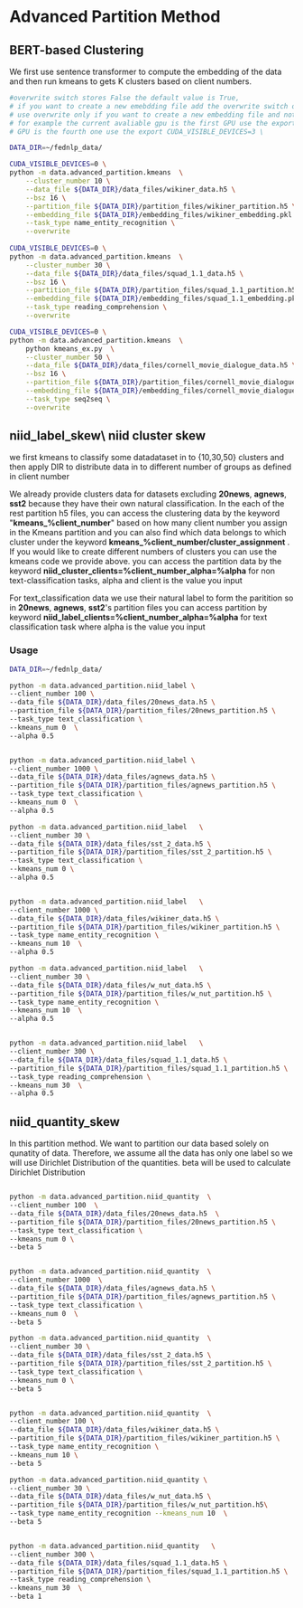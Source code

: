 # Advanced Partition Method

## BERT-based Clustering 
We first use sentence transformer to compute the embedding of the data and then run kmeans to gets K clusters based on client numbers.


```bash
#overwrite switch stores False the default value is True, 
# if you want to create a new emebdding file add the overwrite switch on otherwise delete the argument the default value is True so that it will automatically use the existing embedding file 
# use overwrite only if you want to create a new embedding file and not use or do not have an exisiting embedding file 
# for example the current avaliable gpu is the first GPU use the export CUDA_VISIBLE_DEVICES=0 \ if the current avaliable 
# GPU is the fourth one use the export CUDA_VISIBLE_DEVICES=3 \

DATA_DIR=~/fednlp_data/

CUDA_VISIBLE_DEVICES=0 \
python -m data.advanced_partition.kmeans  \
    --cluster_number 10 \
    --data_file ${DATA_DIR}/data_files/wikiner_data.h5 \
    --bsz 16 \
    --partition_file ${DATA_DIR}/partition_files/wikiner_partition.h5 \
    --embedding_file ${DATA_DIR}/embedding_files/wikiner_embedding.pkl  \
    --task_type name_entity_recognition \
    --overwrite  
    
CUDA_VISIBLE_DEVICES=0 \
python -m data.advanced_partition.kmeans  \
    --cluster_number 30 \
    --data_file ${DATA_DIR}/data_files/squad_1.1_data.h5 \
    --bsz 16 \
    --partition_file ${DATA_DIR}/partition_files/squad_1.1_partition.h5 \
    --embedding_file ${DATA_DIR}/embedding_files/squad_1.1_embedding.pkl  \
    --task_type reading_comprehension \
    --overwrite

CUDA_VISIBLE_DEVICES=0 \
python -m data.advanced_partition.kmeans  \
    python kmeans_ex.py  \
    --cluster_number 50 \
    --data_file ${DATA_DIR}/data_files/cornell_movie_dialogue_data.h5 \
    --bsz 16 \
    --partition_file ${DATA_DIR}/partition_files/cornell_movie_dialogue_partition.h5 \
    --embedding_file ${DATA_DIR}/embedding_files/cornell_movie_dialogue_embedding.pkl  \
    --task_type seq2seq \
    --overwrite

```

## niid_label_skew\ niid cluster skew

we first kmeans to classify some datadataset in to {10,30,50} clusters and then apply DIR to distribute data in to different number of groups as defined in client number


We already provide clusters data for datasets excluding **20news**, **agnews**, **sst2** because they have their own natural classification. In the each of the rest partition h5 files, you can access the clustering data by the keyword "**kmeans_%client_number**" based on how many client number you assign in the Kmeans partition and you can also find which data belongs to which cluster under the keyword **kmeans_%client_number/cluster_assignment** . If you would like to create different numbers of clusters you can use the kmeans code we provide above. you can access the partition data by the keyword **niid_cluster_clients=%client_number_alpha=%alpha** for non text-classification tasks, alpha and client is the value you input

For text_classification data we use their natural label to form the paritition so in **20news**, **agnews**, **sst2**'s partition files  you can access partition by keyword **niid_label_clients=%client_number_alpha=%alpha** for text classification task where alpha is the value you input

### Usage

```bash
DATA_DIR=~/fednlp_data/

python -m data.advanced_partition.niid_label \
--client_number 100 \
--data_file ${DATA_DIR}/data_files/20news_data.h5 \
--partition_file ${DATA_DIR}/partition_files/20news_partition.h5 \
--task_type text_classification \
--kmeans_num 0  \
--alpha 0.5


python -m data.advanced_partition.niid_label \
--client_number 1000 \
--data_file ${DATA_DIR}/data_files/agnews_data.h5 \
--partition_file ${DATA_DIR}/partition_files/agnews_partition.h5 \
--task_type text_classification \
--kmeans_num 0  \
--alpha 0.5

python -m data.advanced_partition.niid_label   \
--client_number 30 \
--data_file ${DATA_DIR}/data_files/sst_2_data.h5 \
--partition_file ${DATA_DIR}/partition_files/sst_2_partition.h5 \
--task_type text_classification \
--kmeans_num 0 \
--alpha 0.5


python -m data.advanced_partition.niid_label   \
--client_number 1000 \
--data_file ${DATA_DIR}/data_files/wikiner_data.h5 \
--partition_file ${DATA_DIR}/partition_files/wikiner_partition.h5 \
--task_type name_entity_recognition \
--kmeans_num 10  \
--alpha 0.5

python -m data.advanced_partition.niid_label   \
--client_number 30 \
--data_file ${DATA_DIR}/data_files/w_nut_data.h5 \
--partition_file ${DATA_DIR}/partition_files/w_nut_partition.h5 \
--task_type name_entity_recognition \
--kmeans_num 10  \
--alpha 0.5


python -m data.advanced_partition.niid_label   \
--client_number 300 \
--data_file ${DATA_DIR}/data_files/squad_1.1_data.h5 \
--partition_file ${DATA_DIR}/partition_files/squad_1.1_partition.h5 \
--task_type reading_comprehension \
--kmeans_num 30  \
--alpha 0.5
```

## niid_quantity_skew

In this partition method. We want to partition our data based solely on qunatity of data.
Therefore, we assume all the data has only one label so we will use Dirichlet Distribution of 
the quantities. beta will be used to calculate Dirichlet Distribution

``` bash

python -m data.advanced_partition.niid_quantity  \
--client_number 100  \
--data_file ${DATA_DIR}/data_files/20news_data.h5  \
--partition_file ${DATA_DIR}/partition_files/20news_partition.h5 \
--task_type text_classification \
--kmeans_num 0 \
--beta 5


python -m data.advanced_partition.niid_quantity  \
--client_number 1000  \
--data_file ${DATA_DIR}/data_files/agnews_data.h5 \
--partition_file ${DATA_DIR}/partition_files/agnews_partition.h5 \
--task_type text_classification \
--kmeans_num 0  \
--beta 5

python -m data.advanced_partition.niid_quantity  \
--client_number 30 \
--data_file ${DATA_DIR}/data_files/sst_2_data.h5 \
--partition_file ${DATA_DIR}/partition_files/sst_2_partition.h5 \
--task_type text_classification \
--kmeans_num 0 \
--beta 5


python -m data.advanced_partition.niid_quantity  \
--client_number 100 \
--data_file ${DATA_DIR}/data_files/wikiner_data.h5 \
--partition_file ${DATA_DIR}/partition_files/wikiner_partition.h5 \
--task_type name_entity_recognition \
--kmeans_num 10 \
--beta 5

python -m data.advanced_partition.niid_quantity \
--client_number 30 \
--data_file ${DATA_DIR}/data_files/w_nut_data.h5 \
--partition_file ${DATA_DIR}/partition_files/w_nut_partition.h5\
--task_type name_entity_recognition --kmeans_num 10  \
--beta 5


python -m data.advanced_partition.niid_quantity   \
--client_number 300 \
--data_file ${DATA_DIR}/data_files/squad_1.1_data.h5 \
--partition_file ${DATA_DIR}/partition_files/squad_1.1_partition.h5 \
--task_type reading_comprehension \
--kmeans_num 30  \
--beta 1



```


